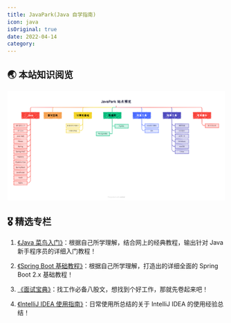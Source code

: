 ```yaml
---
title: JavaPark(Java 自学指南)
icon: java
isOriginal: true
date: 2022-04-14
category: 
---
```


## 🌏 本站知识阅览
![JavaPark 站点知识点导图](./.vuepress/public/personal/site-overview.png)



## 🎖️ 精选专栏

1. [《Java 菜鸟入门》](md/java/se/README.md)：根据自己所学理解，结合网上的经典教程，输出针对 Java 新手程序员的详细入门教程！

2. [《Spring Boot 基础教程》](md/java/springboot/README.md)：根据自己所学理解，打造出的详细全面的 Spring Boot 2.x 基础教程！

3. [《面试宝典》](md/interview/README.md)：找工作必备八股文，想找到个好工作，那就先卷起来吧！

4. [《IntelliJ IDEA 使用指南》](md/dev-tools/idea/README.md)：日常使用所总结的关于 IntelliJ IDEA 的使用经验总结！

<!--    [《](./dev-tools/idea/README.md)：
-   [《MySQL 教程》](./database/mysql/README.md)：MySQL 从初级到高阶，一套教程搞定！ --> 